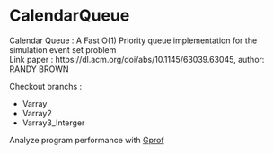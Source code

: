 # CalendarQueue
<p>
Calendar Queue : A Fast O(1) Priority queue implementation for the simulation event set problem <br />
Link paper : https://dl.acm.org/doi/abs/10.1145/63039.63045, author: RANDY BROWN<br />
</p>

Checkout branchs : 
- Varray
- Varray2
- Varray3_Interger

Analyze program performance with [Gprof](https://www.maketecheasier.com/profile-c-program-linux-using-gprof/)
